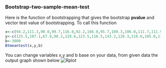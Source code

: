 ### Bootstrap-two-sample-mean-test
Here is the function of bootstrapping that gives the bootstrap <b>pvalue</b> and vector test value of bootstrapping. To call this function
```R
x<-c(94.2,111.3,90.0,99.7,116.8,92.2,166.0,95.7,109.3,106.0,111.7,111.9,111.6,146.4,103.9)
y<-c(125.5,107.1,67.9,98.2,128.6,123.5,116.5,143.2,120.3,118.6,105.0,111.8,129.3,130.8,139.8)
b<-3000
Btmeantest(x,y,b)
```
You can change variables x,y and b base on your data, from given data the output graph shown below
![Rplot](https://user-images.githubusercontent.com/117314436/227805951-413ff7f9-c7dc-48d9-a618-bcc0b3160ad6.png)
